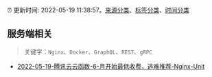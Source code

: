 :alarm_clock: 更新时间: 2022-05-19 11:38:57。[来源分类](../README.md)、[标签分类](../TAGS.md)、[时间分类](../TIMELINE.md)

## 服务端相关


> 关键字：`Nginx`、`Docker`、`GraphQL`、`REST`、`gRPC`



- [2022-05-19-腾讯云云函数-6-月开始最低收费，逃难推荐-Nginx-Unit](https://www.v2ex.com/t/853952) 